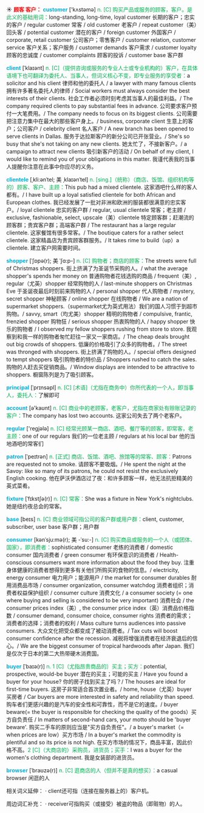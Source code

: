 ☀ <font color="red">**顾客 客户：**</font>
<font color="sky blue">**customer**</font> ['kʌstəmə] 
<font color="#00b050">n. [C] 购买产品或服务的顾客，客户。是此义的基础用词：</font>long-standing, long-time, loyal customer 长期的客户；忠实的客户 / regular customer 常客 / old customer 老客户 / repeat customer（美）回头客 / potential customer 潜在的客户 / foreign customer 外国客户 / corporate, retail customer 公司客户；零售客户 / customer relation, customer service 客户关系；客户服务 / customer demands 客户需求 / customer loyalty 顾客的忠诚度 / customer complaints 顾客的投诉 / customer base 客户群
           
<font color="sky blue">**client**</font> [ˈklaɪənt]
<font color="#00b050">n. [C]（提供咨询或服务的专业人士或专业机构的）客户，在具体语境下也可翻译为委托人、当事人，但词义核心不变，即专业服务的享受者：</font>a solicitor and his client 律师和他的委托人 / a lawyer with many famous clients 拥有许多著名委托人的律师 / Social workers must always consider the best interests of their clients. 社会工作者必须时刻考虑其当事人的最佳利益。/ The company required clients to pay substantial fees in advance. 公司要求客户预付一大笔费用。/ The company needs to focus on its biggest clients. 公司需要把注意力集中在最大的那些客户身上。/ business, corporate client 生意上的客户；公司客户 / celebrity client 名人客户 / A new branch has been opened to serve clients in Dallas. 服务于达拉斯客户的新分公司已开张营业。/ She's so busy that she's not taking on any new clients. 她太忙了，不接新客户。/ a campaign to attract new clients 吸引新客户的活动 / On behalf of my client, I would like to remind you of your obligations in this matter. 我谨代表我的当事人提醒你注意在此事中你应尽的义务。
           
<font color="sky blue">**clientele**</font> [ˌkli:ənˈtel; 美 ˌklaɪənˈtel]
<font color="#00b050">n. [sing.]（统称）（商店、饭馆、组织机构等的）顾客、客户、主顾：</font>This pub had a mixed clientele. 这家酒吧什么样的客人都有。/ I have built up a loyal satisfied clientele for both African and European clothes. 我已经发展了一批对非洲和欧洲的服装都很满意的忠实客户。/ loyal clientele 忠实的客户群 / regular, usual clientele 常客；老主顾 / exclusive, fashionable, select, upscale（美）clientele 特定顾客群；赶潮流的顾客群；贵宾客户群；高端客户群 / The restaurant has a large regular clientele. 这家餐馆有很多常客。/ The boutique caters for a rather select clientele. 这家精晶店为贵宾顾客群服务。/ It takes rime to build（up）a clientele. 建立客户网需要时间。           
                      
<font color="sky blue">**shopper**</font> [ˈʃɒpə(r); 美 ˈʃɑ:p-]
<font color="#00b050">n. [C] 购物者；商店的顾客：</font>The streets were full of Christmas shoppers. 街上挤满了为圣诞节采购的人。/ what the average shopper's spends her money on 普通购物者花钱选购的商品 / frequent（美）, regular（尤英）shopper 经常购物的人 / last-minute shoppers on Christmas Eve 于圣诞夜最后时刻前来购物的人 / personal shopper 代人购物者 / mystery, secret shopper 神秘顾客 / online shopper 在线购物者 / We are a nation of supermarket shoppers.（supermarket尤为英式用法）我们的国人习惯于到超市购物。/ savvy, smart（均尤美）shopper 精明的购物者 / compulsive, frantic, frenzied shopper 购物狂 / serious shopper 热衷购物的人 / happy shopper 快乐的购物者 / I observed my fellow shoppers rushing from store to store. 我观察到和我一样的购物者匆忙赶往一家又一家商店。/ The cheap deals brought out big crowds of shoppers. 低廉的价格吸引了众多的购物者。/ The street was thronged with shoppers. 街上挤满了购物的人。/ special offers designed to tempt shoppers 吸引购物者的特价品 / Shoppers rushed to catch the sales. 购物的人赶去买促销商品。/ Window displays are intended to be attractive to shoppers. 橱窗陈列是为了吸引顾客。

<font color="sky blue">**principal**</font> [ˈprɪnsəpl]
<font color="#00b050">n. [C] [术语]（尤指在商务中）你所代表的一个人，即当事人，委托人：</font>了解即可

<font color="sky blue">**account**</font> [ə'kaʊnt] 
<font color="#00b050">n. [C] 商业中的老顾客，老客户，尤指在商家处有赊账记录的客户：</font>The company has lost two accounts. 这家公司失去了两个老客户。

<font color="sky blue">**regular**</font> ['reɡjələ] 
<font color="#00b050">n. [C] 经常光顾某一商店、酒吧、餐厅等的顾客，即常客，老主顾：</font>one of our regulars 我们的一位老主顾 / regulars at his local bar 他的当地酒吧的常客们
           
<font color="sky blue">**patron**</font> [ˈpeɪtrən]
<font color="#00b050">n. [正式] 商店、饭馆、酒吧、旅馆等的常客、顾客：</font>Patrons are requested not to smoke. 请顾客不要吸烟。/ He spent the night at the Savoy: like so many of its patrons, he could not resist the exclusively English cooking. 他在萨沃伊酒店过了夜：和许多顾客一样，他无法抗拒精美的英式菜肴。
           
<font color="sky blue">**fixture**</font> [ˈfɪkstʃə(r)]
<font color="#00b050">n. [C] 常客：</font>She was a fixture in New York's nightclubs. 她是纽约夜总会的常客。

<font color="sky blue">**base**</font> [beɪs] 
<font color="#00b050">n. [C] 商业领域可指公司的客户群或用户群：</font>client, customer, subscriber, user base 客户群；用户群 
           
<font color="sky blue">**consumer**</font> [kənˈsju:mə(r); 美 -ˈsu:-]
<font color="#00b050">n. [C] 购买商品或服务的一个人（或团体、国家），即消费者：</font>sophisticated consumer 老练的消费者 / domestic consumer 国内消费者 / green consumer 有环保意识的消费者 / Health-conscious consumers want more information about the food they buy. 注重身体健康的消费者想得到更多有关他们所购买的食物的信息。/ electricity, energy consumer 电力用户；能源用户 / the market for consumer durables 耐用消费品市场 / consumer organization, consumer watchdog 消费者组织；消费者权益保护组织 / consumer culture 消费文化 / a consumer society (= one where buying and selling is considered to be very important) 消费社会 / the consumer prices index（美）, the consumer price index（英）消费品价格指数 / consumer demand, consumer choice, consumer rights 消费者的需求；消费者的选择；消费者的权利 / Mass culture turns audiences into passive consumers. 大众文化把受众都变成了被动消费者。/ Tax cuts will boost consumer confidence after the recession. 减税将增强消费者在经济衰退后的信心。/ We are the biggest consumer of tropical hardwoods after Japan. 我们是仅次于日本的第二大热带硬木消费国。
           
<font color="sky blue">**buyer**</font> [ˈbaɪə(r)]
<font color="#00b050">n. 1 [C]（尤指昂贵商品的）买主；买方：</font>potential, prospective, would-be buyer 潜在的买主；可能的买主 / Have you found a buyer for your house? 你的房子找到买主了吗？/ The houses are ideal for first-time buyers. 这房子非常适合首次置业者。/ home, house（尤英）buyer 买房者 / Car buyers are more interested in safety and reliability than speed. 购车者们更感兴趣的是汽车的安全性和可靠性，而不是它的速度。/ buyer beware(= the buyer is responsible for checking the quality of the goods）买方自负责任 / In matters of second-hand cars, your motto should be 'buyer beware'. 购买二手车的原则应当是"买方自负责任"。/ a buyer's market（= when prices are low）买方市场 / In a buyer's market the commodity is plentiful and so its price is not high. 在买方市场的情况下，商品丰富，因此价格不高。<font color="#00b050">2 [C]（大商店的）采购员，进货员；买手：</font>I was a buyer for the women's clothing department. 我是女装部的进货员。

<font color="sky blue">**browser**</font> [ˈbraʊzə(r)]
<font color="#00b050">n. [C] 逛商店的人（但并不是真的想买）：</font>a casual browser 闲逛的人

相关词义延伸：
· client还可指（连接在服务器上的）客户机。

周边词汇补充：
· receiver可指购买（或接受）被盗的物品（即赃物）的人。
